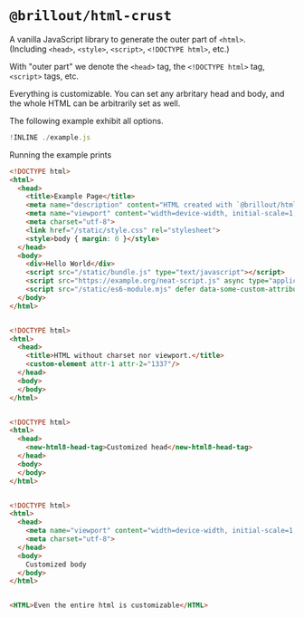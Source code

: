 # `@brillout/html-crust`

A vanilla JavaScript library to generate the outer part of `<html>`.
<br/>
(Including `<head>`, `<style>`, `<script>`, `<!DOCTYPE html>`, etc.)


With "outer part" we denote the `<head>` tag, the `<!DOCTYPE html>` tag, `<script>` tags, etc.

Everything is customizable.
You can set any arbritary head and body, and the whole HTML can be arbitrarily set as well.

The following example exhibit all options.

~~~js
!INLINE ./example.js
~~~

Running the example prints

~~~html
<!DOCTYPE html>
<html>
  <head>
    <title>Example Page</title>
    <meta name="description" content="HTML created with `@brillout/html-crust`">
    <meta name="viewport" content="width=device-width, initial-scale=1, maximum-scale=1">
    <meta charset="utf-8">
    <link href="/static/style.css" rel="stylesheet">
    <style>body { margin: 0 }</style>
  </head>
  <body>
    <div>Hello World</div>
    <script src="/static/bundle.js" type="text/javascript"></script>
    <script src="https://example.org/neat-script.js" async type="application/javascript"></script>
    <script src="/static/es6-module.mjs" defer data-some-custom-attribute="with some custom value" type="module"></script>
  </body>
</html>


<!DOCTYPE html>
<html>
  <head>
    <title>HTML without charset nor viewport.</title>
    <custom-element attr-1 attr-2="1337"/>
  </head>
  <body>
  </body>
</html>


<!DOCTYPE html>
<html>
  <head>
    <new-html8-head-tag>Customized head</new-html8-head-tag>
  </head>
  <body>
  </body>
</html>


<!DOCTYPE html>
<html>
  <head>
    <meta name="viewport" content="width=device-width, initial-scale=1, maximum-scale=1">
    <meta charset="utf-8">
  </head>
  <body>
    Customized body
  </body>
</html>


<HTML>Even the entire html is customizable</HTML>
~~~
